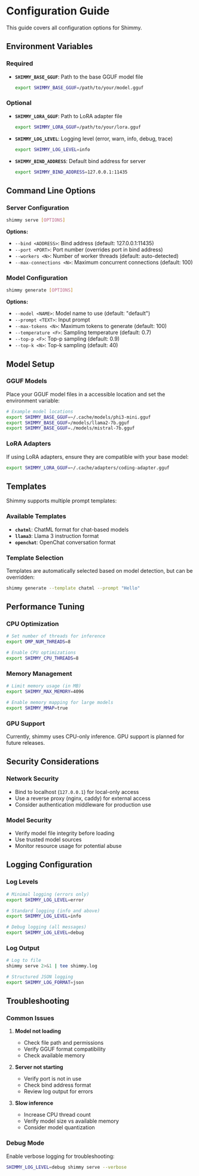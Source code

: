 # Configuration Guide

This guide covers all configuration options for Shimmy.

## Environment Variables

### Required

- **`SHIMMY_BASE_GGUF`**: Path to the base GGUF model file
  ```bash
  export SHIMMY_BASE_GGUF=/path/to/your/model.gguf
  ```

### Optional

- **`SHIMMY_LORA_GGUF`**: Path to LoRA adapter file
  ```bash
  export SHIMMY_LORA_GGUF=/path/to/your/lora.gguf
  ```

- **`SHIMMY_LOG_LEVEL`**: Logging level (error, warn, info, debug, trace)
  ```bash
  export SHIMMY_LOG_LEVEL=info
  ```

- **`SHIMMY_BIND_ADDRESS`**: Default bind address for server
  ```bash
  export SHIMMY_BIND_ADDRESS=127.0.0.1:11435
  ```

## Command Line Options

### Server Configuration

```bash
shimmy serve [OPTIONS]
```

**Options:**
- `--bind <ADDRESS>`: Bind address (default: 127.0.0.1:11435)
- `--port <PORT>`: Port number (overrides port in bind address)
- `--workers <N>`: Number of worker threads (default: auto-detected)
- `--max-connections <N>`: Maximum concurrent connections (default: 100)

### Model Configuration

```bash
shimmy generate [OPTIONS]
```

**Options:**
- `--model <NAME>`: Model name to use (default: "default")
- `--prompt <TEXT>`: Input prompt
- `--max-tokens <N>`: Maximum tokens to generate (default: 100)
- `--temperature <F>`: Sampling temperature (default: 0.7)
- `--top-p <F>`: Top-p sampling (default: 0.9)
- `--top-k <N>`: Top-k sampling (default: 40)

## Model Setup

### GGUF Models

Place your GGUF model files in a accessible location and set the environment variable:

```bash
# Example model locations
export SHIMMY_BASE_GGUF=~/.cache/models/phi3-mini.gguf
export SHIMMY_BASE_GGUF=/models/llama2-7b.gguf
export SHIMMY_BASE_GGUF=./models/mistral-7b.gguf
```

### LoRA Adapters

If using LoRA adapters, ensure they are compatible with your base model:

```bash
export SHIMMY_LORA_GGUF=~/.cache/adapters/coding-adapter.gguf
```

## Templates

Shimmy supports multiple prompt templates:

### Available Templates

- **`chatml`**: ChatML format for chat-based models
- **`llama3`**: Llama 3 instruction format
- **`openchat`**: OpenChat conversation format

### Template Selection

Templates are automatically selected based on model detection, but can be overridden:

```bash
shimmy generate --template chatml --prompt "Hello"
```

## Performance Tuning

### CPU Optimization

```bash
# Set number of threads for inference
export OMP_NUM_THREADS=8

# Enable CPU optimizations
export SHIMMY_CPU_THREADS=8
```

### Memory Management

```bash
# Limit memory usage (in MB)
export SHIMMY_MAX_MEMORY=4096

# Enable memory mapping for large models
export SHIMMY_MMAP=true
```

### GPU Support

Currently, shimmy uses CPU-only inference. GPU support is planned for future releases.

## Security Considerations

### Network Security

- Bind to localhost (`127.0.0.1`) for local-only access
- Use a reverse proxy (nginx, caddy) for external access
- Consider authentication middleware for production use

### Model Security

- Verify model file integrity before loading
- Use trusted model sources
- Monitor resource usage for potential abuse

## Logging Configuration

### Log Levels

```bash
# Minimal logging (errors only)
export SHIMMY_LOG_LEVEL=error

# Standard logging (info and above)
export SHIMMY_LOG_LEVEL=info

# Debug logging (all messages)
export SHIMMY_LOG_LEVEL=debug
```

### Log Output

```bash
# Log to file
shimmy serve 2>&1 | tee shimmy.log

# Structured JSON logging
export SHIMMY_LOG_FORMAT=json
```

## Troubleshooting

### Common Issues

1. **Model not loading**
   - Check file path and permissions
   - Verify GGUF format compatibility
   - Check available memory

2. **Server not starting**
   - Verify port is not in use
   - Check bind address format
   - Review log output for errors

3. **Slow inference**
   - Increase CPU thread count
   - Verify model size vs available memory
   - Consider model quantization

### Debug Mode

Enable verbose logging for troubleshooting:

```bash
SHIMMY_LOG_LEVEL=debug shimmy serve --verbose
```
